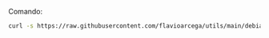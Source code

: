 Comando:

```bash
curl -s https://raw.githubusercontent.com/flavioarcega/utils/main/debian/configure | sh
```
